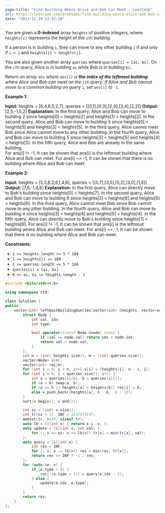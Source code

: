 ```yaml
---
page-title: "Find Building Where Alice and Bob Can Meet - LeetCode"
url: https://leetcode.com/problems/find-building-where-alice-and-bob-can-meet/
date: "2023-11-19 13:32:28"
---
```

You are given a **0-indexed** array `heights` of positive integers, where `heights[i]` represents the height of the `ith` building.

If a person is in building `i`, they can move to any other building `j` if and only if `i < j` and `heights[i] < heights[j]`.

You are also given another array `queries` where `queries[i] = [ai, bi]`. On the `ith` query, Alice is in building `ai` while Bob is in building `bi`.

Return *an array* `ans` *where* `ans[i]` *is **the index of the leftmost building** where Alice and Bob can meet on the* `ith` *query*. *If Alice and Bob cannot move to a common building on query* `i`, *set* `ans[i]` *to* `-1`.

**Example 1:**

**Input:** heights = \[6,4,8,5,2,7\], queries = \[\[0,1\],\[0,3\],\[2,4\],\[3,4\],\[2,2\]\]
**Output:** \[2,5,-1,5,2\]
**Explanation:** In the first query, Alice and Bob can move to building 2 since heights\[0\] < heights\[2\] and heights\[1\] < heights\[2\]. 
In the second query, Alice and Bob can move to building 5 since heights\[0\] < heights\[5\] and heights\[3\] < heights\[5\]. 
In the third query, Alice cannot meet Bob since Alice cannot move to any other building.
In the fourth query, Alice and Bob can move to building 5 since heights\[3\] < heights\[5\] and heights\[4\] < heights\[5\].
In the fifth query, Alice and Bob are already in the same building.  
For ans\[i\] != -1, It can be shown that ans\[i\] is the leftmost building where Alice and Bob can meet.
For ans\[i\] == -1, It can be shown that there is no building where Alice and Bob can meet.

**Example 2:**

**Input:** heights = \[5,3,8,2,6,1,4,6\], queries = \[\[0,7\],\[3,5\],\[5,2\],\[3,0\],\[1,6\]\]
**Output:** \[7,6,-1,4,6\]
**Explanation:** In the first query, Alice can directly move to Bob's building since heights\[0\] < heights\[7\].
In the second query, Alice and Bob can move to building 6 since heights\[3\] < heights\[6\] and heights\[5\] < heights\[6\].
In the third query, Alice cannot meet Bob since Bob cannot move to any other building.
In the fourth query, Alice and Bob can move to building 4 since heights\[3\] < heights\[4\] and heights\[0\] < heights\[4\].
In the fifth query, Alice can directly move to Bob's building since heights\[1\] < heights\[6\].
For ans\[i\] != -1, It can be shown that ans\[i\] is the leftmost building where Alice and Bob can meet.
For ans\[i\] == -1, It can be shown that there is no building where Alice and Bob can meet.

**Constraints:**

-   `1 <= heights.length <= 5 * 104`
-   `1 <= heights[i] <= 109`
-   `1 <= queries.length <= 5 * 104`
-   `queries[i] = [ai, bi]`
-   `0 <= ai, bi <= heights.length - 1`

```cpp
#include <bits/stdc++.h>

using namespace std;

class Solution {
public:
    vector<int> leftmostBuildingQueries(vector<int> &heights, vector<vector<int>> &queries) {
        struct Node {
            int val, idx;
            int type;

            bool operator<(const Node &node) const {
                if (val == node.val) return idx > node.idx;
                return val > node.val;
            }
        };
        int n = (int) heights.size(), m = (int) queries.size();
        vector<Node> v(n);
        vector<int> res(m);
        for (int i = 0; i < n; i++) v[i] = {heights[i], n - i, i};
        for (int i = 0; i < queries.size(); i++) {
            int a = queries[i][0], b = queries[i][1];
            if (a > b) swap(a, b);
            if (a == b || heights[a] < heights[b]) res[i] = b;
            else v.push_back({heights[a], n - b, -i - 1});
        }
        sort(v.begin(), v.end());

        int sz = (int) v.size();
        int tr[sz + 1], INF = 0x3f3f3f3f;
        memset(tr, 0x3f, sizeof tr);
        auto lb = [](int x) { return x & -x; };
        auto update = [&](int x, int val) {
            for (; x <= sz; x += lb(x)) tr[x] = min(tr[x], val);
        };
        auto query = [&](int x) {
            int res = INF;
            for (; x; x -= lb(x)) res = min(res, tr[x]);
            return res == INF ? -1 : res;
        };
        for (auto &e: v) {
            if (e.type < 0) {
                res[-(e.type + 1)] = query(e.idx - 1);
            } else {
                update(e.idx, e.type);
            }
        }
        return res;
    }
};
```